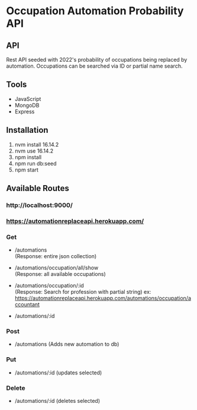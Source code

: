 # Occupation Automation Probability API

## API

Rest API seeded with 2022's probability of occupations being replaced by automation. Occupations can be searched via ID or partial name search.

## Tools

- JavaScript
- MongoDB
- Express

## Installation

1. nvm install 16.14.2
2. nvm use 16.14.2
3. npm install
4. npm run db:seed
5. npm start

## Available Routes

### http://localhost:9000/

### https://automationreplaceapi.herokuapp.com/

### Get

- /automations  
  (Response: entire json collection)

- /automations/occupation/all/show  
  (Response: all available occupations)
- /automations/occupation/:id  
  (Response: Search for profession with partial string)
  ex: https://automationreplaceapi.herokuapp.com/automations/occupation/accountant
- /automations/:id

### Post

- /automations
  (Adds new automation to db)

### Put

- /automations/:id
  (updates selected)

### Delete

- /automations/:id
  (deletes selected)
